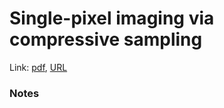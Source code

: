 
# Single-pixel imaging via compressive sampling

Link: [pdf](zotero://select/items/@Duarte2008Singlepixel), [URL](http://ieeexplore.ieee.org/document/4472247/)

### Notes